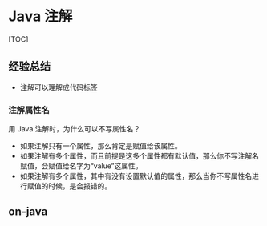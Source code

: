 # Java 注解

[TOC]



## 经验总结

* 注解可以理解成代码标签

### 注解属性名

用 Java 注解时，为什么可以不写属性名？

- 如果注解只有一个属性，那么肯定是赋值给该属性。
- 如果注解有多个属性，而且前提是这多个属性都有默认值，那么你不写注解名赋值，会赋值给名字为“value”这属性。
- 如果注解有多个属性，其中有没有设置默认值的属性，那么当你不写属性名进行赋值的时候，是会报错的。

## on-java

